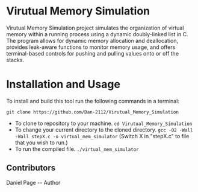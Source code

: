 Virutual Memory Simulation
==========================

Virutual Memory Simulation project simulates the organization of virtual memory within a running process using a dynamic doubly-linked list in C.  The program allows for dynamic memory allocation and deallocation, provides leak-aware functions to monitor memory usage, and offers terminal-based controls for pushing and pulling values onto or off the stacks.


Installation and Usage
======================

To install and build this tool run the following commands in a terminal:

```git clone https://github.com/Dan-2112/Virutual_Memory_Simulation```
- To clone to repository to your machine.
```cd Virutual_Memory_Simulation```
- To change your current directory to the cloned directory.
```gcc -O2 -Wall -Wall stepX.c -o virtual_mem_simulator``` (Switch X in "stepX.c" to file that you wish to run.)
- To run the compiled file.
```./virtual_mem_simulator```

Contributors
-------------------------------------------------------------
Daniel Page -- Author
